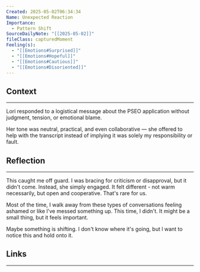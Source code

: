 ```yaml
---
Created: 2025-05-02T06:34:34
Name: Unexpected Reaction
Importance:
  - Pattern Shift
SourceDailyNote: "[[2025-05-02]]"
fileClass: capturedMoment
Feeling(s):
  - "[[Emotions#Surprised]]"
  - "[[Emotions#Hopeful]]"
  - "[[Emotions#Cautious]]"
  - "[[Emotions#Disoriented]]"
---
```

## Context
---
Lori responded to a logistical message about the PSEO application without judgment, tension, or emotional blame.

Her tone was neutral, practical, and even collaborative — she offered to help with the transcript instead of implying it was solely my responsibility or fault.
## Reflection 
---
This caught me off guard. I was bracing for criticism or disapproval, but it didn't come. Instead, she simply engaged. It felt different - not warm necessarily, but open and cooperative. That's rare for us.

Most of the time, I walk away from these types of conversations feeling ashamed or like l've messed something up. This time, I didn't. It might be a small thing, but it feels important.

Maybe something is shifting. I don't know where it's going, but l want to notice this and hold onto it.
## Links
---

